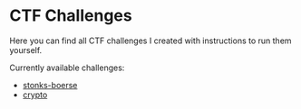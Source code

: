 # CTF Challenges

Here you can find all CTF challenges I created with instructions to run them yourself.

Currently available challenges:

- [stonks-boerse](./stonks-boerse/)
- [crypto](./crypto/)

